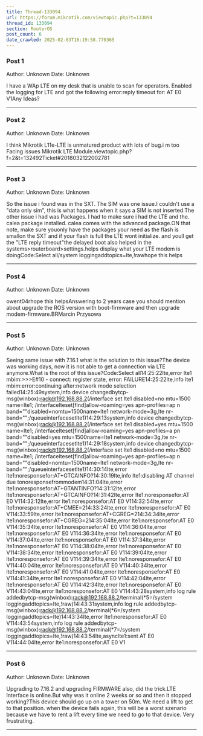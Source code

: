 ```yaml
---
title: Thread-133094
url: https://forum.mikrotik.com/viewtopic.php?t=133094
thread_id: 133094
section: RouterOS
post_count: 6
date_crawled: 2025-02-03T16:19:58.770365
---
```


### Post 1
Author: Unknown
Date: Unknown

I have a WAp LTE on my desk that is unable to scan for operators. Enabled the logging for LTE and got the following error:reply timeout for: AT E0 V1Any Ideas?

---
### Post 2
Author: Unknown
Date: Unknown

I think Mikrotik L11e-LTE is unmatured product with lots of bug.i m too Facing issues Mikrotik LTE Module.viewtopic.php?f=2&t=132492Ticket#2018032122002781

---
### Post 3
Author: Unknown
Date: Unknown

So the issue i found was in the SXT. The SIM was one issue.I couldn't use a "data only sim", this is what happens when it says a SIM is not inserted.The other issue i had was Packages. I had to make sure i had the LTE and the. calea package installed.  calea comes with the advanced package.ON that note, make sure youonly have the packages your need as the flash is smallon the SXT and if your flash is full the LTE wont initialize. and youll get the "LTE reply timeout"the delayed boot also helped in the systems>routerboard>settings.helps display what your LTE modem is doingCode:Select all/system loggingaddtopics=lte,!rawhope this helps

---
### Post 4
Author: Unknown
Date: Unknown

owent04rhope this helpsAnswering to 2 years case you should mention about upgrade the ROS version with boot-firmware and then upgrade modem-firmware.BRMarcin Przysowa

---
### Post 5
Author: Unknown
Date: Unknown

Seeing same issue with 7.16.1 what is the solution to this issue?The device was working days, now it is not able to get a connection via LTE anymore.What is the root of this issue?Code:Select all14:25:22lte,error lte1 mbim:>>>E#10 - connect: register state, error: FAILURE14:25:22lte,info lte1 mbim:error:continuing after:network mode selection failed14:25:49system,info device changedbytcp-msg(winbox):rack@192.168.88.2(/interface set lte1 disabled=no mtu=1500 name=lte1; /interfacelteset[find]allow-roaming=yes apn-profiles=ap
n band=""disabled=nomtu=1500name=lte1 network-mode=3g,lte nr-band="";/queueinterfacesetlte1)14:29:13system,info device changedbytcp-msg(winbox):rack@192.168.88.2(/interface set lte1 disabled=yes mtu=1500 name=lte1; /interfacelteset[find]allow-roaming=yes apn-profiles=a
pn band=""disabled=yes mtu=1500name=lte1 network-mode=3g,lte nr-band="";/queueinterfacesetlte1)14:29:18system,info device changedbytcp-msg(winbox):rack@192.168.88.2(/interface set lte1 disabled=no mtu=1500 name=lte1; /interfacelteset[find]allow-roaming=yes apn-profiles=ap
n band=""disabled=nomtu=1500name=lte1 network-mode=3g,lte nr-band="";/queueinterfacesetlte1)14:30:14lte,error lte1:noresponsefor:AT+GTCAINFO?14:30:19lte,info lte1:disabling AT channel due tonoresponsefrommodem14:31:04lte,error lte1:noresponsefor:AT+GTANTINFO?14:31:12lte,error lte1:noresponsefor:AT+GTCAINFO?14:31:42lte,error lte1:noresponsefor:AT E0 V114:32:12lte,error lte1:noresponsefor:AT E0 V114:32:54lte,error lte1:noresponsefor:AT+CMEE=214:33:24lte,error lte1:noresponsefor:AT E0 V114:33:59lte,error lte1:noresponsefor:AT+CGREG=214:34:34lte,error lte1:noresponsefor:AT+CGREG=214:35:04lte,error lte1:noresponsefor:AT E0 V114:35:34lte,error lte1:noresponsefor:AT E0 V114:36:04lte,error lte1:noresponsefor:AT E0 V114:36:34lte,error lte1:noresponsefor:AT E0 V114:37:04lte,error lte1:noresponsefor:AT E0 V114:37:34lte,error lte1:noresponsefor:AT E0 V114:38:04lte,error lte1:noresponsefor:AT E0 V114:38:34lte,error lte1:noresponsefor:AT E0 V114:39:04lte,error lte1:noresponsefor:AT E0 V114:39:34lte,error lte1:noresponsefor:AT E0 V114:40:04lte,error lte1:noresponsefor:AT E0 V114:40:34lte,error lte1:noresponsefor:AT E0 V114:41:04lte,error lte1:noresponsefor:AT E0 V114:41:34lte,error lte1:noresponsefor:AT E0 V114:42:04lte,error lte1:noresponsefor:AT E0 V114:42:34lte,error lte1:noresponsefor:AT E0 V114:43:04lte,error lte1:noresponsefor:AT E0 V114:43:28system,info log rule addedbytcp-msg(winbox):rack@192.168.88.2/terminal(*5=/system loggingaddtopics=lte,!raw)14:43:31system,info log rule addedbytcp-msg(winbox):rack@192.168.88.2/terminal(*6=/system loggingaddtopics=lte)14:43:34lte,error lte1:noresponsefor:AT E0 V114:43:54system,info log rule addedbytcp-msg(winbox):rack@192.168.88.2/terminal(*7=/system loggingaddtopics=lte,!raw)14:43:54lte,asynclte1:sent AT E0 V114:44:04lte,error lte1:noresponsefor:AT E0 V1

---
### Post 6
Author: Unknown
Date: Unknown

Upgrading to 7.16.2 and upgrading FIRMWARE also, did the trick.LTE Interface is online.But why was it online 2 weeks or so and then it stopped working?This device should go up on a tower on 50m. We need a lift to get to that position. when the device fails again, this will be a worst szenario because we have to rent a lift every time we need to go to that device. Very frustrating.

---
